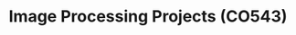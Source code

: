 ---
layout: project_cat
title: Image Processing Projects (CO543)
nav_order: 9
permalink: /co543/
has_children: true

code: co543
type: COURSE
parent: Home
has_toc: true
search_exclude: true

readmore: "#"

default_thumb_image: /data/categories/co543/thumbnail.jpg
description: This section contains projects conducted as a partial requirement to complete the course CO543 - Image Processing
---